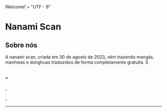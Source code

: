 <user>
Welcome!
    
<DOCTYPE html>
<html lang "pt-br">
<head>
    <Meta chanset> = "UTF - 8"
    <Meta name "Viewpost" content = with inedital scale = 10>
    <title> Nanami-San </Title>
<Body>
    <h1> Nanami Scan </h1>
    <h2> Sobre nós </h2>
    <p> A nanami scan, criada em 30 de agosto de 2023, vêm trazendo mangás, manhwas e donghuas traduzidos de forma completamente gratuita. S </p>
    <h2> - </h2>
    <p> - </p>
    <p> - </p>
       <hr>
    </body>
    <html>
